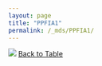 ```yaml
---
layout: page
title: "PPFIA1"
permalink: /_mds/PPFIA1/
---
```


![](../../alns_9.28.22/aln_5HSAA083103_0.939.png?raw=true
)
[Back to Table](../../display)
